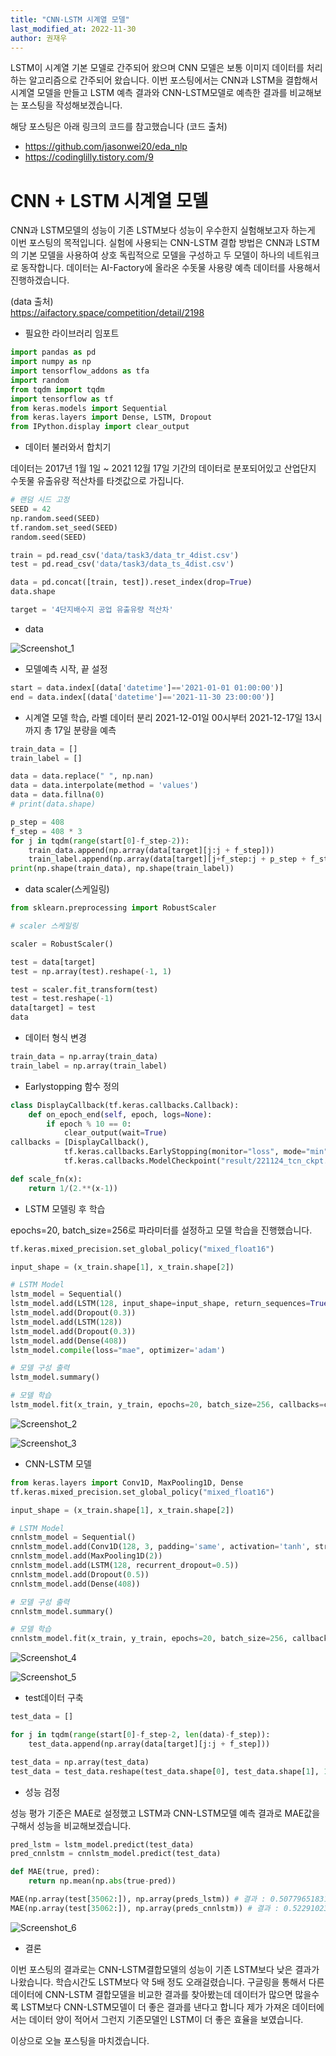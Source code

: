 ```yaml
---
title: "CNN-LSTM 시계열 모델"
last_modified_at: 2022-11-30
author: 권재우
---
```


LSTM이 시계열 기본 모델로 간주되어 왔으며 CNN 모델은 보통 이미지 데이터를 처리하는 알고리즘으로 간주되어 왔습니다. 이번 포스팅에서는 CNN과 LSTM을 결합해서 시계열 모델을 만들고 LSTM 예측 결과와 CNN-LSTM모델로 예측한 결과를 비교해보는 포스팅을 작성해보겠습니다.

해당 포스팅은 아래 링크의 코드를 참고했습니다
(코드 출처)
- https://github.com/jasonwei20/eda_nlp
- https://codinglilly.tistory.com/9

# CNN + LSTM 시계열 모델
CNN과 LSTM모델의 성능이 기존 LSTM보다 성능이 우수한지 실험해보고자 하는게 이번 포스팅의 목적입니다.
실험에 사용되는 CNN-LSTM 결합 방법은 CNN과 LSTM의 기본 모델을 사용하여 상호 독립적으로 모델을 구성하고 두 모델이 하나의 네트워크로 동작합니다. 
데이터는 AI-Factory에 올라온 수돗물 사용량 예측 데이터를 사용해서 진행하겠습니다. 

(data 출처)  
https://aifactory.space/competition/detail/2198

- 필요한 라이브러리 임포트

``` python
import pandas as pd
import numpy as np
import tensorflow_addons as tfa
import random
from tqdm import tqdm
import tensorflow as tf
from keras.models import Sequential
from keras.layers import Dense, LSTM, Dropout
from IPython.display import clear_output
```

- 데이터 불러와서 합치기

데이터는 2017년 1월 1일 ~ 2021 12월 17일 기간의 데이터로 분포되어있고 산업단지 수돗물 유출유량 적산차를 타겟값으로 가집니다.

``` python
# 랜덤 시드 고정
SEED = 42
np.random.seed(SEED)
tf.random.set_seed(SEED)
random.seed(SEED)

train = pd.read_csv('data/task3/data_tr_4dist.csv')
test = pd.read_csv('data/task3/data_ts_4dist.csv')

data = pd.concat([train, test]).reset_index(drop=True)
data.shape

target = '4단지배수지 공업 유출유량 적산차'
```

- data

![Screenshot_1](https://user-images.githubusercontent.com/70212461/204707810-1074cb99-bd38-44fe-826a-93a17007f65b.png)

- 모델예측 시작, 끝 설정

```python
start = data.index[(data['datetime']=='2021-01-01 01:00:00')]
end = data.index[(data['datetime']=='2021-11-30 23:00:00')]
```

- 시계열 모델 학습, 라벨 데이터 분리
2021-12-01일 00시부터 2021-12-17일 13시까지 총 17일 분량을 예측 

```python
train_data = []
train_label = []

data = data.replace(" ", np.nan)
data = data.interpolate(method = 'values')
data = data.fillna(0)
# print(data.shape)

p_step = 408
f_step = 408 * 3
for j in tqdm(range(start[0]-f_step-2)):
    train_data.append(np.array(data[target][j:j + f_step]))
    train_label.append(np.array(data[target][j+f_step:j + p_step + f_step]))
print(np.shape(train_data), np.shape(train_label))
```

- data scaler(스케일링)

```python
from sklearn.preprocessing import RobustScaler

# scaler 스케일링

scaler = RobustScaler()

test = data[target]
test = np.array(test).reshape(-1, 1)

test = scaler.fit_transform(test)
test = test.reshape(-1)
data[target] = test
data
```

- 데이터 형식 변경

``` python
train_data = np.array(train_data)
train_label = np.array(train_label)
```

- Earlystopping 함수 정의

```python
class DisplayCallback(tf.keras.callbacks.Callback):
    def on_epoch_end(self, epoch, logs=None):
        if epoch % 10 == 0:
            clear_output(wait=True)
callbacks = [DisplayCallback(),
            tf.keras.callbacks.EarlyStopping(monitor="loss", mode="min", verbose=0, patience=5),
            tf.keras.callbacks.ModelCheckpoint("result/221124_tcn_ckpt.h5", mode="min", save_best_only=True)]   

def scale_fn(x):
    return 1/(2.**(x-1))            
```

- LSTM 모델링 후 학습

epochs=20, batch_size=256로 파라미터를 설정하고 모델 학습을 진행했습니다.

``` python
tf.keras.mixed_precision.set_global_policy("mixed_float16")

input_shape = (x_train.shape[1], x_train.shape[2])

# LSTM Model
lstm_model = Sequential()
lstm_model.add(LSTM(128, input_shape=input_shape, return_sequences=True))
lstm_model.add(Dropout(0.3))
lstm_model.add(LSTM(128))
lstm_model.add(Dropout(0.3))
lstm_model.add(Dense(408))
lstm_model.compile(loss="mae", optimizer='adam')

# 모델 구성 출력
lstm_model.summary()

# 모델 학습
lstm_model.fit(x_train, y_train, epochs=20, batch_size=256, callbacks=callbacks)  
```

![Screenshot_2](https://user-images.githubusercontent.com/70212461/204708596-2b4764d1-aaf0-4a7c-a56d-6e64ff9dae42.png)

![Screenshot_3](https://user-images.githubusercontent.com/70212461/204708604-3379cba7-50d6-4d97-b0d2-bd2e66344963.png)

- CNN-LSTM 모델

``` python
from keras.layers import Conv1D, MaxPooling1D, Dense
tf.keras.mixed_precision.set_global_policy("mixed_float16")

input_shape = (x_train.shape[1], x_train.shape[2])

# LSTM Model
cnnlstm_model = Sequential()
cnnlstm_model.add(Conv1D(128, 3, padding='same', activation='tanh', strides=1, input_shape=input_shape))
cnnlstm_model.add(MaxPooling1D(2))
cnnlstm_model.add(LSTM(128, recurrent_dropout=0.5))
cnnlstm_model.add(Dropout(0.5))
cnnlstm_model.add(Dense(408))

# 모델 구성 출력
cnnlstm_model.summary()

# 모델 학습
cnnlstm_model.fit(x_train, y_train, epochs=20, batch_size=256, callbacks=callbacks)  
```

![Screenshot_4](https://user-images.githubusercontent.com/70212461/204708950-431bb901-6e19-4fff-aebb-755195441d58.png)

![Screenshot_5](https://user-images.githubusercontent.com/70212461/204708954-0e5a2a21-6e25-4d9b-a350-fa5307f098b6.png)

- test데이터 구축
``` python
test_data = []

for j in tqdm(range(start[0]-f_step-2, len(data)-f_step)):
    test_data.append(np.array(data[target][j:j + f_step]))

test_data = np.array(test_data)
test_data = test_data.reshape(test_data.shape[0], test_data.shape[1], 1)
```

- 성능 검정

성능 평가 기준은 MAE로 설정했고 LSTM과 CNN-LSTM모델 예측 결과로 MAE값을 구해서 성능을 비교해보겠습니다.

``` python
pred_lstm = lstm_model.predict(test_data)
pred_cnnlstm = cnnlstm_model.predict(test_data)

def MAE(true, pred):
    return np.mean(np.abs(true-pred))

MAE(np.array(test[35062:]), np.array(preds_lstm)) # 결과 : 0.5077965183154429
MAE(np.array(test[35062:]), np.array(preds_cnnlstm)) # 결과 : 0.5229102320025742
```

![Screenshot_6](https://user-images.githubusercontent.com/70212461/204709755-74e20a3e-732c-4b3f-aec7-c9fe31c2af9e.png)

- 결론

이번 포스팅의 결과로는 CNN-LSTM결합모델의 성능이 기존 LSTM보다 낮은 결과가 나왔습니다. 학습시간도 LSTM보다 약 5배 정도 오래걸렸습니다. 구글링을 통해서 다른 데이터에 CNN-LSTM 결합모델을 비교한 결과를 찾아봤는데 데이터가 많으면 많을수록 LSTM보다 CNN-LSTM모델이 더 좋은 결과를 낸다고 합니다 제가 가져온 데이터에서는 데이터 양이 적어서 그런지 기존모델인 LSTM이 더 좋은 효율을 보였습니다.

이상으로 오늘 포스팅을 마치겠습니다.


